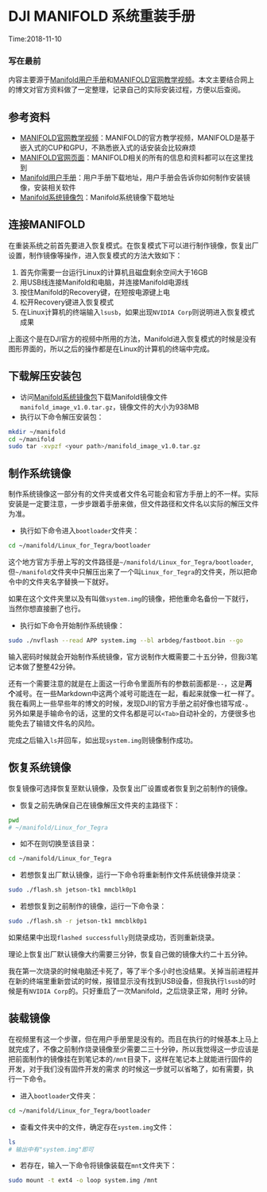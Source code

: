 # DJI MANIFOLD 系统重装手册

Time:2018-11-10

### 写在最前

内容主要源于[Manifold用户手册]和[MANIFOLD官网教学视频]。本文主要结合网上的博文对官方资料做了一定整理，记录自己的实际安装过程，方便以后查阅。

## 参考资料

  - [MANIFOLD官网教学视频]：MANIFOLD的官方教学视频，MANIFOLD是基于嵌入式的CUP和GPU，不熟悉嵌入式的话安装会比较麻烦
  - [MANIFOLD官网页面]：MANIFOLD相关的所有的信息和资料都可以在这里找到
  - [Manifold用户手册]：用户手册下载地址，用户手册会告诉你如何制作安装镜像，安装相关软件
  - [Manifold系统镜像包]：Manifold系统镜像下载地址


## 连接MANIFOLD

在重装系统之前首先要进入恢复模式。在恢复模式下可以进行制作镜像，恢复出厂设置，制作镜像等操作，进入恢复模式的方法大致如下：

  1. 首先你需要一台运行Linux的计算机且磁盘剩余空间大于16GB
  2. 用USB线连接Manifold和电脑，并连接Manifold电源线
  3. 按住Manifold的Recovery键，在短按电源键上电
  4. 松开Recovery键进入恢复模式
  5. 在Linux计算机的终端输入`lsusb`，如果出现`NVIDIA Corp`则说明进入恢复模式成果

上面这个是在DJI官方的视频中所用的方法，Manifold进入恢复模式的时候是没有图形界面的，所以之后的操作都是在Linux的计算机的终端中完成。


## 下载解压安装包

  - 访问[Manifold系统镜像包]下载Manifold镜像文件`manifold_image_v1.0.tar.gz`，镜像文件的大小为938MB
  - 执行以下命令解压安装包：

```sh
mkdir ~/manifold
cd ~/manifold
sudo tar -xvpzf <your path>/manifold_image_v1.0.tar.gz
```


## 制作系统镜像

制作系统镜像这一部分有的文件夹或者文件名可能会和官方手册上的不一样。实际安装是一定要注意，一步步跟着手册来做，但文件路径和文件名以实际的解压文件为准。

  - 执行如下命令进入`bootloader`文件夹：

```sh
cd ~/manifold/Linux_for_Tegra/bootloader
```

这个地方官方手册上写的文件路径是`~/manifold/Linux_for_Tegra/bootloader`,但`~/manifold`文件夹中只解压出来了一个叫`Linux_for_Tegra`的文件夹，所以把命令中的文件夹名字替换一下就好。

如果在这个文件夹里以及有叫做`system.img`的镜像，把他重命名备份一下就行，当然你想直接删了也行。

  - 执行如下命令开始制作系统镜像：

```sh
sudo ./nvflash --read APP system.img --bl arbdeg/fastboot.bin --go
```

输入密码时候就会开始制作系统镜像，官方说制作大概需要二十五分钟，但我i3笔记本做了整整42分钟。

还有一个需要注意的就是在上面这一行命令里面所有的参数前面都是`--`，这是**两个**减号。在一些Markdown中这两个减号可能连在一起，看起来就像一杠一样了。我在看网上一些早些年的博文的时候，发现DJI的官方手册之前好像也错写成`-`。另外如果是手输命令的话，这里的文件名都是可以`<Tab>`自动补全的，方便很多也能免去了输错文件名的风险。

完成之后输入`ls`并回车，如出现`system.img`则镜像制作成功。

## 恢复系统镜像

恢复镜像可选择恢复至默认镜像，及恢复出厂设置或者恢复到之前制作的镜像。

   - 恢复之前先确保自己在镜像解压文件夹的主路径下：

```sh
pwd
# ~/manifold/Linux_for_Tegra
```

   - 如不在则切换至该目录：

```sh
cd ~/manifold/Linux_for_Tegra
```

   - 若想恢复出厂默认镜像，运行一下命令将重新制作文件系统镜像并烧录：

```sh
sudo ./flash.sh jetson-tk1 mmcblk0p1
```

   - 若想恢复到之前制作的镜像，运行一下命令录：

```sh
sudo ./flash.sh -r jetson-tk1 mmcblk0p1
```

如果结果中出现`flashed successfully`则烧录成功，否则重新烧录。

理论上恢复出厂默认镜像大约需要三分钟，恢复自己做的镜像大约二十五分钟。

我在第一次烧录的时候电脑还卡死了，等了半个多小时也没结果。关掉当前进程并在新的终端里重新尝试的时候，报错显示没有找到USB设备，但我执行`lsusb`的时候是有`NVIDIA Corp`的。只好重启了一次Manifold，之后烧录正常，用时 分钟。


## 装载镜像

在视频里有这一个步骤，但在用户手册里是没有的。而且在执行的时候基本上马上就完成了，不像之前制作烧录镜像至少需要二三十分钟，所以我觉得这一步应该是把前面制作的镜像挂在到笔记本的`/mnt`目录下，这样在笔记本上就能进行固件的开发，对于我们没有固件开发的需求 的时候这一步就可以省略了，如有需要，执行一下命令。

   - 进入`bootloader`文件夹：

```sh
cd ~/manifold/Linux_for_Tegra/bootloader
```

   - 查看文件夹中的文件，确定存在`system.img`文件：

```sh
ls
# 输出中有"system.img"即可
```

   - 若存在，输入一下命令将镜像装载在`mnt`文件夹下：

```sh
sudo mount -t ext4 -o loop system.img /mnt
```


[//]: # (These are reference links used in the body of this note and get stripped out when the markdown processor does its job. There is no need to format nicely because it shouldn't be seen. Thanks SO - http://stackoverflow.com/questions/4823468/store-comments-in-markdown-syntax)


  
   [MANIFOLD官网教学视频]: <https://www.dji.com/cn/manifold/info#video>
   [MANIFOLD官网页面]: <https://www.dji.com/cn/manifold>
   [Manifold用户手册]: <https://dl.djicdn.com/downloads/manifold/20170918/Manifold_User_Manual_v1.2_CH.pdf>
   [Manifold系统镜像包]: <https://dl.djicdn.com/downloads/manifold/manifold_image_v1.0.tar.gz>
   [Onboard-SDK]: <https://github.com/dji-sdk/Onboard-SDK>
   [Onboard-SDK-ROS]: <https://github.com/dji-sdk/Onboard-SDK-ROS>
   [DJI Assistant 2]: <https://www.dji.com/cn/manifold/info#download>
   [Vision Map]: <https://developer.dji.com/onboard-sdk/documentation/appendix/versioning.html>
   
   
